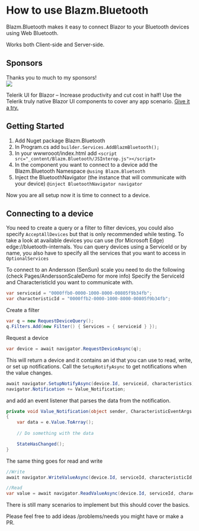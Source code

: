 # How to use Blazm.Bluetooth

Blazm.Bluetooth makes it easy to connect Blazor to your Bluetooth devices using Web Bluetooth.

Works both Client-side and Server-side.

## Sponsors
Thanks you to much to my sponsors!  
![](https://raw.githubusercontent.com/EngstromJimmy/Blazm.Components/master/TelerikRect.png)


Telerik UI for Blazor – Increase productivity and cut cost in half! Use the Telerik truly native Blazor UI components to cover any app scenario. [Give it a try.](https://www.telerik.com/campaigns/blazor/free-trial-1?utm_source=jimmyengstrom&utm_medium=cpm&utm_campaign=blazor-trial-github-blazmblue-sponsored-message)


## Getting Started

1. Add Nuget package Blazm.Bluetooth
2. In Program.cs add ```builder.Services.AddBlazmBluetooth();```
3. In your wwwrooot/index.html add
```<script src="_content/Blazm.Bluetooth/JSInterop.js"></script>```
4. In the component you want to connect to a device add the Blazm.Bluetooth Namespace
```@using Blazm.Bluetooth```
5. Inject the BluetoothNavigator (the instance that will communicate with your device)
```@inject BluetoothNavigator navigator```

Now you are all setup now it is time to connect to a device.

## Connecting to a device

You need to create a query or a filter to filter devices, you could also specify ```AcceptAllDevices``` but that is only recommended while testing.
To take a look at available devices you can use (for Microsoft Edge) edge://bluetooth-internals.
You can query devices using a ServiceId or by name, you also have to specify all the services that you want to access in ```OptionalServices```

To connect to an Andersson (SenSun) scale you need to do the following (check Pages/AnderssonScaleDemo for more info)
Specify the ServiceId and CharacteristicId you want to communicate with.

``` cs
var serviceid = "0000ffb0-0000-1000-8000-00805f9b34fb";
var characteristicId = "0000ffb2-0000-1000-8000-00805f9b34fb";
```

Create a filter

``` cs
var q = new RequestDeviceQuery();
q.Filters.Add(new Filter() { Services = { serviceid } });
```

Request a device

``` cs
var device = await navigator.RequestDeviceAsync(q);
```

This will return a device and it contains an id that you can use to read, write, or set up notifications.
Call the ```SetupNotifyAsync``` to get notifications when the value changes.

``` cs
await navigator.SetupNotifyAsync(device.Id, serviceid, characteristics);
navigator.Notification += Value_Notification;
``` 

and add an event listener that parses the data from the notification.

``` cs
private void Value_Notification(object sender, CharacteristicEventArgs e)
{
    var data = e.Value.ToArray();
    
    // Do something with the data

    StateHasChanged();
}
```

The same thing goes for read and write
``` cs
//Write
await navigator.WriteValueAsync(device.Id, serviceId, characteristicId, bytearray);

//Read
var value = await navigator.ReadValueAsync(device.Id, serviceId, characteristicId);
```

There is still many scenarios to implement but this should cover the basics.

Please feel free to add ideas /problems/needs you might have or make a PR.
